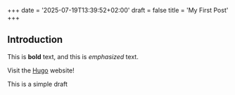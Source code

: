 +++
date = '2025-07-19T13:39:52+02:00'
draft = false
title = 'My First Post'
+++
## Introduction

This is **bold** text, and this is *emphasized* text.  


Visit the [Hugo](https://gohugo.io) website!    


This is a simple draft